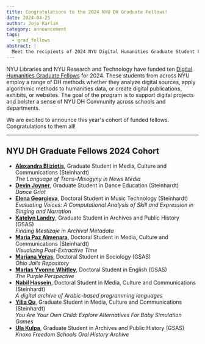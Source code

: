 ```yaml
---
title: Congratulations to the 2024 NYU DH Graduate Fellows!
date: 2024-04-25
author: Jojo Karlin
category: announcement
tags:
  - grad_fellows
abstract: |
  Meet the recipients of 2024 NYU Digital Humanities Graduate Student Fellowships sponsored by NYU Libraries and NYU Research and Instructional Technology.
---
```


NYU Libraries and NYU Research and Technology have funded ten [Digital Humanities Graduate Fellows](/funding/grad-fellowships) for 2024. These students from across NYU employ a range of DH methods whether they analyze digital sources, apply algorithmic methods to humanities data, or create digital publications, exhibits, or websites. The goal of the program is to support digital projects and bolster a sense of NYU DH Community across schools and departments.

We are excited to announce this year's cohort of funded fellows. Congratulations to them all!

---

## NYU DH Graduate Fellows 2024 Cohort

- **[Alexandra Bliziotis](/projects/g2024bliziotis/)**, Graduate Student in Media, Culture and Communications (Steinhardt) <br> _The Language of Trans-Misogyny in News Media_
- **[Devin Joyner](/projects/g2024joyner/)**, Graduate Student in Dance Education (Steinhardt) <br> _Dance Griot_
- **[Elena Georgieva](/projects/g2024georgieva/)**, Doctoral Student in Music Technology (Steinhardt) <br> _Evaluating Voices: A Computational Analysis of Skill and Expression in Singing and Narration_
- **[Katelyn Landry](/projects/g2024landry/)**, Graduate Student in Archives and Public History (GSAS) <br> _Finding Mestizaje in Archival Metadata_
- **[Maria Paz Almenara](/projects/g2024almenara/)**, Doctoral Student in Media, Culture and Communications (Steinhardt) <br> _Visualizing Post-Extractive Time_
- **[Mariana Veras](/projects/g2024veras/)**, Doctoral Student in Sociology (GSAS) <br> _Ohio Jails Repository_
- **[Marlas Yvonne Whitley](/projects/g2024whitley/)**, Doctoral Student in English (GSAS) <br> _The Purple Perspective_
- **[Nabil Hassein](/projects/g2024hassein/)**, Doctoral Student in Media, Culture and Communications (Steinhardt) <br> _A digital archive of Arabic-based programming languages_
- **[Yilia Qu](/projects/g2024qu/)**, Graduate Student in Media, Culture and Communications (Steinhardt) <br> _You Are Your Own Child: Explore Alternatives For Baby Simulation Games_
- **[Ula Kulpa](/projects/g2024kulpa/)**, Graduate Student in Archives and Public History (GSAS) <br> _Knoxo Freedom Schools Oral History Archive_